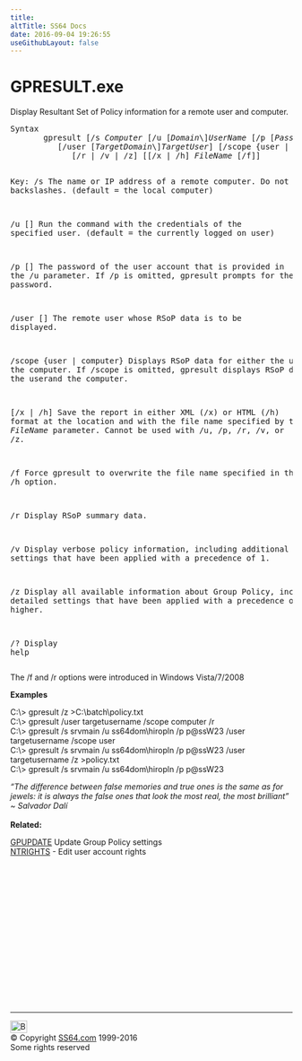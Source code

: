 ```yaml
---
title:
altTitle: SS64 Docs
date: 2016-09-04 19:26:55
useGithubLayout: false
---
```

<!-- #BeginLibraryItem "/Library/head_nt.lbi" --><!-- #EndLibraryItem --><h1>GPRESULT.exe</h1> 
<p>Display Resultant Set of Policy information for a remote user and computer.</p>
<pre>Syntax
       gpresult [/s <i>Computer</i> [/u [<i>Domain</i>\]<i>UserName</i> [/p [<i>Password</i>]]]]
          [/user [<i>TargetDomain</i>\]<i>TargetUser</i>] [/scope {user | computer}]
             [/r | /v | /z] [[/x | /h] <i>FileName</i> [/f]]

Key:
   /s        The name or IP address of a remote computer. Do not use backslashes.
             (default = the local computer)

   /u [<domain>\]<username>    Run the command with the credentials of the specified user.
             (default = the currently logged on user)

   /p [<password>]     The password of the user account that is provided in the /u parameter.
             If /p is omitted, gpresult prompts for the password.

   /user [<targetdomain>\] The remote user whose RSoP data is to be displayed.

   /scope {user | computer}
             Displays RSoP data for either the user or the computer.
             If /scope is omitted, gpresult displays RSoP data for both the userand the computer.

   [/x | /h] <filename>Save the report in either XML (/x) or HTML (/h) format at the location and
             with the file name specified by the <i>FileName</i> parameter.
             Cannot be used with /u, /p, /r, /v, or /z.

   /f        Force gpresult to overwrite the file name specified in the /x or /h option.

   /r        Display RSoP summary data.

   /v        Display verbose policy information, including additional detailed settings that
             have been applied with a precedence of 1.

   /z        Display all available information about Group Policy, including detailed settings
             that have been applied with a precedence of 1 and higher.

   /?        Display help</filename></targetdomain></password></username></domain></pre>
<p>The /f and /r options were introduced in Windows Vista/7/2008 </p>
<p><span class="body"><b>Examples</b></span></p>
<p><span class="code">C:\&gt; gpresult /z &gt;C:\batch\policy.txt<br>
</span><span class="code">C:\&gt; gpresult /user targetusername /scope computer /r<br>
C:\&gt; gpresult /s srvmain /u ss64dom\hiropln /p p@ssW23 /user targetusername /scope user<br>
C:\&gt; gpresult /s srvmain /u ss64dom\hiropln /p p@ssW23 /user targetusername /z &gt;policy.txt<br>
C:\&gt; gpresult /s srvmain /u ss64dom\hiropln /p p@ssW23</span></p>
<p><span class="quote"><i>“The difference between false memories and true ones is the same as for jewels: it is always the false ones that look the most real, the most brilliant” ~ Salvador Dalí</i></span><span class="body"><i><br>
  </i> <br>
</span> <b>Related:</b></p>
<p> <a href="gpupdate.html">GPUPDATE</a> Update Group Policy settings<br>
<a href="ntrights.html">NTRIGHTS</a> - Edit user account rights</p><!-- #BeginLibraryItem "/Library/foot_nt.lbi" --><p>
<!-- windows300 -->
<ins class="adsbygoogle" style="display:inline-block;width:300px;height:250px" data-ad-client="ca-pub-6140977852749469" data-ad-slot="7649547908"></ins>
<script>
(adsbygoogle = window.adsbygoogle || []).push({});
</script></p>
<hr>
<div id="bl" class="footer"><a href="gpresult.html#"><img src="../images/top.png" width="30" height="22" alt="Back to the Top"></a></div>
<div id="br" class="footer, tagline">© Copyright <a href="../index.html">SS64.com</a> 1999-2016<br>
Some rights reserved</div><!-- #EndLibraryItem -->

